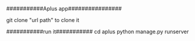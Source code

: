###########Aplus app################

git clone "url path" to clone it

###########run it###########
cd aplus 
python manage.py runserver
